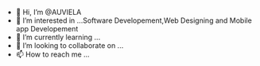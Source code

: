 - 👋 Hi, I’m @AUVIELA
- 👀 I’m interested in ...Software Developement,Web Designing and Mobile app Developement
- 🌱 I’m currently learning ...
- 💞️ I’m looking to collaborate on ...
- 📫 How to reach me ...

<!---
AUVIELA/AUVIELA is a ✨ special ✨ repository because its `README.md` (this file) appears on your GitHub profile.
You can click the Preview link to take a look at your changes.
--->
